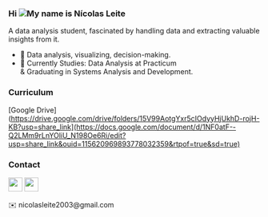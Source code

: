 ### Hi ![](https://user-images.githubusercontent.com/18350557/176309783-0785949b-9127-417c-8b55-ab5a4333674e.gif)My name is Nícolas Leite
A data analysis student, fascinated by handling data and extracting valuable insights from it. <br>
* 🧠  Data analysis, visualizing, decision-making. <br>
* 🚀  Currently Studies: Data Analysis at Practicum <br>
    &  Graduating in Systems Analysis and Development.

### Curriculum
[Google Drive](https://drive.google.com/drive/folders/15V99AotgYxr5cIOdyyHjUkhD-rojH-KB?usp=share_link](https://docs.google.com/document/d/1NF0atF--Q2LMm9rLnYOliU_N198Oe6Ri/edit?usp=share_link&ouid=115620969893778032359&rtpof=true&sd=true)

### Contact
<p align="left"></a> <a href="https://www.github.com/nlg18" target="_blank" rel="noreferrer"><img src="https://raw.githubusercontent.com/danielcranney/readme-generator/main/public/icons/socials/github-dark.svg" width="28" height="28" /></a> <a href="https://www.linkedin.com/in/nicolas-leite-4b088a268/" target="_blank" rel="noreferrer"><img src="https://raw.githubusercontent.com/danielcranney/readme-generator/main/public/icons/socials/linkedin.svg" width="28" height="28" /></a>
</p>
✉️  nicolasleite2003@gmail.com
